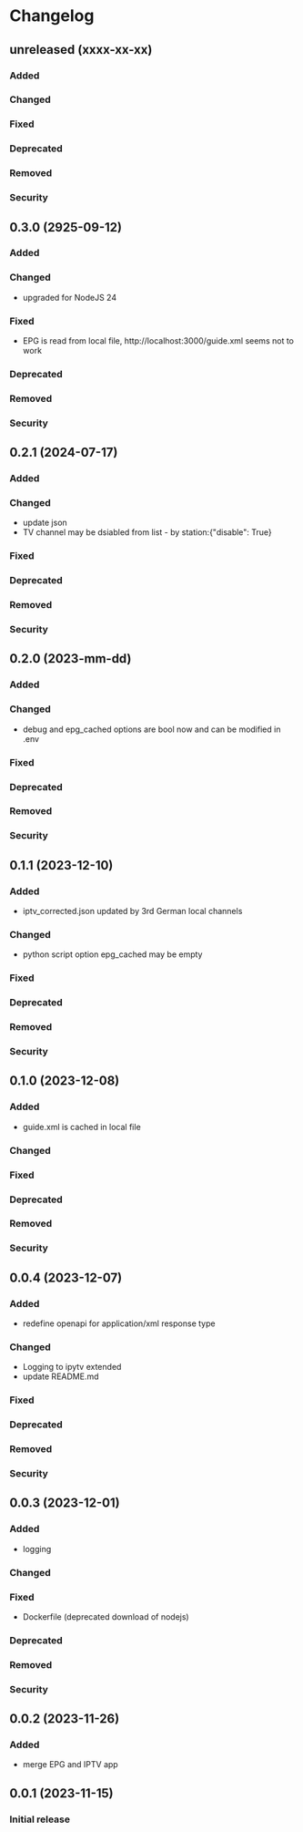 # Changelog
## unreleased (xxxx-xx-xx)
### Added
### Changed
### Fixed
### Deprecated
### Removed
### Security
## 0.3.0 (2925-09-12)
### Added
### Changed
- upgraded for NodeJS 24
### Fixed
- EPG is read from local file, http://localhost:3000/guide.xml seems not to work
### Deprecated
### Removed
### Security
## 0.2.1 (2024-07-17)
### Added
### Changed
- update json
- TV channel may be dsiabled from list - by station:{"disable": True}
### Fixed
### Deprecated
### Removed
### Security
## 0.2.0 (2023-mm-dd)
### Added
### Changed
- debug and epg_cached options are bool now and can be modified in .env
### Fixed
### Deprecated
### Removed
### Security
## 0.1.1 (2023-12-10)
### Added
- iptv_corrected.json updated by 3rd German local channels 
### Changed
- python script option epg_cached may be empty
### Fixed
### Deprecated
### Removed
### Security
## 0.1.0 (2023-12-08)
### Added
- guide.xml is cached in local file
### Changed
### Fixed
### Deprecated
### Removed
### Security
## 0.0.4 (2023-12-07)
### Added
- redefine openapi for application/xml response type
### Changed
- Logging to ipytv extended
- update README.md
### Fixed
### Deprecated
### Removed
### Security
## 0.0.3 (2023-12-01)
### Added
- logging
### Changed
### Fixed
- Dockerfile (deprecated download of nodejs)
### Deprecated
### Removed
### Security
## 0.0.2 (2023-11-26)
### Added
- merge EPG and IPTV app
## 0.0.1 (2023-11-15)
### Initial release